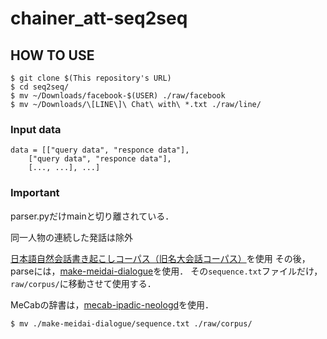 # chainer_att-seq2seq

## HOW TO USE
```
$ git clone $(This repository's URL)
$ cd seq2seq/
$ mv ~/Downloads/facebook-$(USER) ./raw/facebook
$ mv ~/Downloads/\[LINE\]\ Chat\ with\ *.txt ./raw/line/
```

### Input data
```
data = [["query data", "responce data"],
	["query data", "responce data"],
	[..., ...], ...]
```

### Important
parser.pyだけmainと切り離されている．

同一人物の連続した発話は除外

[日本語自然会話書き起こしコーパス（旧名大会話コーパス）](http://mmsrv.ninjal.ac.jp/nucc/)を使用
その後，parseには，[make-meidai-dialogue](https://github.com/knok/make-meidai-dialogue)を使用．
その`sequence.txt`ファイルだけ，`raw/corpus/`に移動させて使用する．

MeCabの辞書は，[mecab-ipadic-neologd](https://github.com/neologd/mecab-ipadic-neologd)を使用．

```
$ mv ./make-meidai-dialogue/sequence.txt ./raw/corpus/
```
